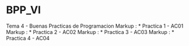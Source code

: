 # BPP_VI
Tema 4 - Buenas Practicas de Programacion
 Markup : * Practica 1 - AC01
 Markup : * Practica 2 - AC02
 Markup : * Practica 3 - AC03
 Markup : * Practica 4 - AC04
